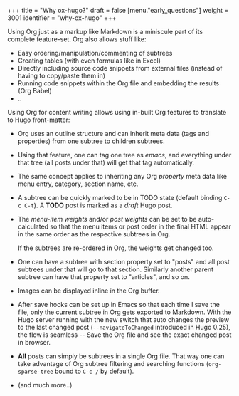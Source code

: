 +++
title = "Why ox-hugo?"
draft = false
[menu."early_questions"]
  weight = 3001
  identifier = "why-ox-hugo"
+++

Using Org just as a markup like Markdown is a miniscule part of its
complete feature-set. Org also allows stuff like:

-   Easy ordering/manipulation/commenting of subtrees
-   Creating tables (with even formulas like in Excel)
-   Directly including source code snippets from external files (instead
    of having to copy/paste them in)
-   Running code snippets within the Org file and embedding the results
    (Org Babel)
-   ..

Using Org for content writing allows using in-built Org features to
translate to Hugo front-matter:

-   Org uses an outline structure and can inherit meta data (tags and
    properties) from one subtree to children subtrees.
-   Using that feature, one can tag one tree as _emacs_, and everything
    under that tree (all posts under that) will get that tag
    automatically.
-   The same concept applies to inheriting any Org _property_ meta data
    like menu entry, category, section name, etc.
-   A subtree can be quickly marked to be in TODO state (default binding
    `C-c C-t`). A **TODO** post is marked as a _draft_ Hugo post.
-   The _menu-item weights_ and/or _post weights_ can be set to be
    auto-calculated so that the menu items or post order in the final
    HTML appear in the same order as the respective subtrees in Org.

    If the subtrees are re-ordered in Org, the weights get changed too.
-   One can have a subtree with section property set to "posts" and all
    post subtrees under that will go to that section. Similarly another
    parent subtree can have that property set to "articles", and so on.
-   Images can be displayed inline in the Org buffer.
-   After save hooks can be set up in Emacs so that each time I save the
    file, only the current subtree in Org gets exported to
    Markdown. With the Hugo server running with the new switch that auto
    changes the preview to the last changed post (`--navigateToChanged`
    introduced in Hugo 0.25), the flow is seamless -- Save the Org file
    and see the exact changed post in browser.
-   **All** posts can simply be subtrees in a single Org file. That way
    one can take advantage of Org subtree filtering and searching
    functions (`org-sparse-tree` bound to `C-c /` by default).
-   (and much more..)
